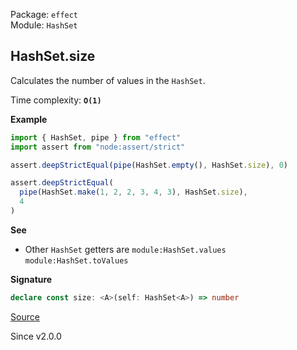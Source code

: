 Package: `effect`<br />
Module: `HashSet`<br />

## HashSet.size

Calculates the number of values in the `HashSet`.

Time complexity: **`O(1)`**

**Example**

```ts
import { HashSet, pipe } from "effect"
import assert from "node:assert/strict"

assert.deepStrictEqual(pipe(HashSet.empty(), HashSet.size), 0)

assert.deepStrictEqual(
  pipe(HashSet.make(1, 2, 2, 3, 4, 3), HashSet.size),
  4
)
```

**See**

- Other `HashSet` getters are `module:HashSet.values` `module:HashSet.toValues`

**Signature**

```ts
declare const size: <A>(self: HashSet<A>) => number
```

[Source](https://github.com/Effect-TS/effect/tree/main/packages/effect/src/HashSet.ts#L1020)

Since v2.0.0